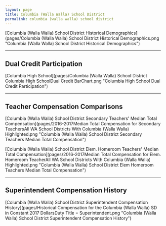 ```yaml
---
layout: page
title: Columbia (Walla Walla) School District
permalink: columbia (walla walla) school district
---
```



[Columbia (Walla Walla) School District Historical Demographics](pages/Columbia (Walla Walla) School District Historical Demographics.png "Columbia (Walla Walla) School District Historical Demographics")

___

## Dual Credit Participation

[Columbia High School](pages/Columbia (Walla Walla) School District Columbia High SchoolDual Credit BarChart.png "Columbia High School Dual Credit Participation")


___

## Teacher Compensation Comparisons

[Columbia (Walla Walla) School District Secondary Teachers' Median Total Compensation](pages/2016-2017Median Total Compensation for Secondary TeachersAll WA School Districts With Columbia (Walla Walla) Highlighted.png "Columbia (Walla Walla) School District Secondary Teachers Median Total Compensation")

[Columbia (Walla Walla) School District Elem. Homeroom Teachers' Median Total Compensation](pages/2016-2017Median Total Compensation for Elem. Homeroom TeacherAll WA School Districts With Columbia (Walla Walla) Highlighted.png "Columbia (Walla Walla) School District Elem Homeroom Teachers Median Total Compensation")


___

## Superintendent Compensation History

[Columbia (Walla Walla) School District Superintendent Compensation History](pages/Historical Compensation for the Columbia (Walla Walla) SD in Constant 2017 DollarsDuty Title = Superintendent.png "Columbia (Walla Walla) School District Superintendent Compensation History")

